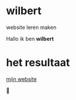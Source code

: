 # wilbert
website leren maken

Hallo ik ben **wilbert** 
# het resultaat
[mijn website](https://ingegno-student.github.io/wilbert/)

:ghost:
